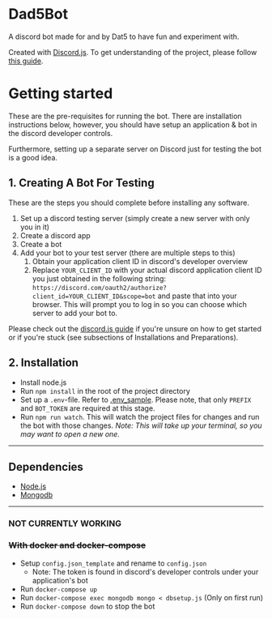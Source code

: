 # Dad5Bot 
A discord bot made for and by Dat5 to have fun and experiment with.

Created with [Discord.js](https://discord.js.org/#/).
To get understanding of the project, please follow [this guide](https://discordjs.guide/).

# Getting started
These are the pre-requisites for running the bot. There are installation instructions below, however, you should have setup an application & bot in the discord developer controls.

Furthermore, setting up a separate server on Discord just for testing the bot is a good idea.

## 1. Creating A Bot For Testing
These are the steps you should complete before installing any software.
1. Set up a discord testing server (simply create a new server with only you in it)
2. Create a discord app
3. Create a bot
4. Add your bot to your test server (there are multiple steps to this)
    1. Obtain your application client ID in discord's developer overview
    2. Replace `YOUR_CLIENT_ID` with your actual discord application client ID you just obtained in the following string:
    `https://discord.com/oauth2/authorize?client_id=YOUR_CLIENT_ID&scope=bot`
    and paste that into your browser. This will prompt you to log in so you can choose which server to add your bot to.

Please check out the [discord.js guide](https://discordjs.guide) if you're unsure on how to get started or if you're stuck (see subsections of Installations and Preparations).

## 2. Installation
- Install node.js
- Run `npm install` in the root of the project directory
- Set up a `.env`-file. Refer to [.env_sample](.env_sample). Please note, that only `PREFIX` and `BOT_TOKEN` are required at this stage.
- Run `npm run watch`. This will watch the project files for changes and run the bot with those changes. *Note: This will take up your terminal, so you may want to open a new one.*

----

## Dependencies
- [Node.js](https://nodejs.org/)
- [Mongodb](https://www.mongodb.com)

---

### NOT CURRENTLY WORKING
### ~~With docker and docker-compose~~
- Setup `config.json_template` and rename to `config.json`
    - Note: The token is found in discord's developer controls under your application's bot
- Run `docker-compose up`
- Run `docker-compose exec mongodb mongo < dbsetup.js` (Only on first run)
- Run `docker-compose down` to stop the bot